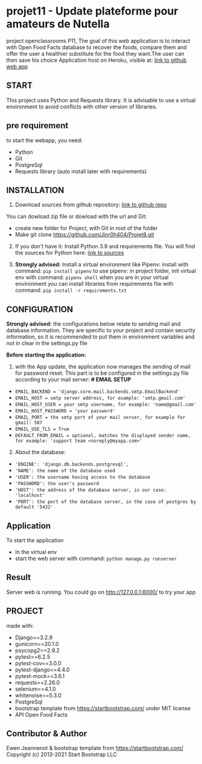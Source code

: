 # projet11 - Update plateforme pour amateurs de Nutella
project openclassrooms P11,
The goal of this web application is to interact with Open Food Facts database to recover the foods,
compare them and offer the user a healthier substitute for the food they want.The user can then save his choice
Application host on Heroku, visible at: [link to github web app](https://purbeurre-forever.herokuapp.com/)


## START
This project uses Python and Requests library. It is advisable to use
a virtual environment to avoid conflicts with other version of libraries.


## pre requirement
to start the webapp, you need:
* Python
* Git
* PostgreSql
* Requests library (auto install later with requirements)


## INSTALLATION

1. Download sources from github repository:
[link to github repo](https://github.com/Jinr0h404/Projet8.git)

You can dowload zip file or dowload with the url and Git:
- create new folder for Project, with Git in root of the folder
- Make git clone https://github.com/Jinr0h404/Projet8.git

2. If you don't have it: Install Python 3.9 and requirements file.
You will find the sources for Python here:
[link to sources](https://www.python.org/downloads/)

3. **Strongly advised:**
Install a virtual environment like Pipenv:
install with command: `pip install pipenv`
to use pipenv: 
in project folder, init virtual env with command: `pipenv shell`
when you are in your virtual environment you can install libraries from requirements
file with command: `pip install -r requirements.txt`


## CONFIGURATION
**Strongly advised:**
the configurations below relate to sending mail and database information. 
They are specific to your project and contain security information,
so it is recommended to put them in environment variables and not in clear in the settings.py file

**Before starting the application:**
1. with the App update, the application now manages the sending of mail for password reset.
This part is to be configured in the settings.py file according to your mail server:
**# EMAIL SETUP**
* `EMAIL_BACKEND = 'django.core.mail.backends.smtp.EmailBackend'`
* `EMAIL_HOST = smtp server address, for example: 'smtp.gmail.com'`
* `EMAIL_HOST_USER = your smtp username, for example: 'name@gmail.com'`
* `EMAIL_HOST_PASSWORD = 'your password'`
* `EMAIL_PORT = the smtp port of your mail server, for example for gmail: 587`
* `EMAIL_USE_TLS = True`
* `DEFAULT_FROM_EMAIL = optional, matches the displayed sender name, for example: 'support team <noreply@myapp.com>'`

2. About the database:
- `'ENGINE': 'django.db.backends.postgresql',`
- `'NAME': the name of the database used`
- `'USER': the username having access to the database`
- `'PASSWORD': the user's password`
- `'HOST': the address of the database server, in our case: 'localhost'`
- `'PORT': the port of the database server, in the case of postgres by default '5432'`


## Application

To start the application
* In the virtual env
* start the web server with command: `python manage.py runserver`


## Result

Server web is running.
You could go on http://127.0.0.1:8000/ to try your app


## PROJECT

made with:

* Django==3.2.9
* gunicorn==20.1.0
* psycopg2==2.9.2
* pytest==6.2.5
* pytest-cov==3.0.0
* pytest-django==4.4.0
* pytest-mock==3.6.1
* requests==2.26.0
* selenium==4.1.0
* whitenoise==5.3.0
* PostgreSql
* bootstrap template from https://startbootstrap.com/ under MIT license
* API Open Food Facts

## Contributor & Author

Ewen Jeannenot & bootstrap template from https://startbootstrap.com/ Copyright (c) 2013-2021 Start Bootstrap LLC